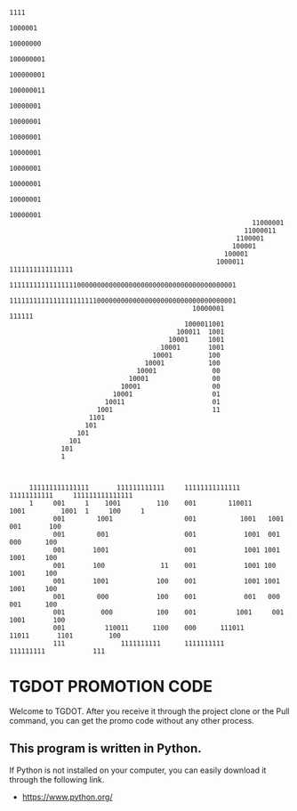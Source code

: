 
                                                                                            1111
                                                                                           1000001
                                                                                         10000000
                                                                                       100000001
                                                                                     100000001
                                                                                   100000011
                                                                                 10000001
                                                                               10000001
                                                                             10000001
                                                                           10000001
                                                                         10000001
                                                                       10000001
                                                                     10000001
                                                                   10000001
                                                                 11000001
                                                               11000011
                                                             1100001
                                                            100001
                                                          100001
                                                        1000011      1111111111111111
                             111111111111111110000000000000000000000000000000000000001
                             111111111111111111111100000000000000000000000000000000001
                                                  10000001                    111111
                                                1000011001
                                              100011  1001
                                            10001     1001
                                          10001       1001
                                        10001         100
                                      10001           100
                                    10001              00
                                  10001                00
                                10001                  00
                              10001                    01
                            10011                      01
                          1001                         11
                        1101
                       101
                     101
                   101
                 101
                 1



         111111111111111       111111111111     11111111111111            11111111111     111111111111111
         1     001     1    1001         110    001        110011      1001         1001  1     100     1
               001        1001                  001           1001   1001             001       100
               001        001                   001            1001  001               000      100
               001       1001                   001            1001 1001               1001     100
               001       100              11    001            1001 100                1001     100
               001       1001            100    001            1001 1001               1001     100
               001        000            100    001            001   000               001      100
               001         000           100    001          1001     001            1001       100
               001          110011      1100    000      111011        11011       1101         100
               111              1111111111      1111111111                 111111111            111




# TGDOT PROMOTION CODE
Welcome to TGDOT.
After you receive it through the project clone or the Pull command, you can get the promo code without any other process.

## This program is written in Python.
If Python is not installed on your computer, you can easily download it through the following link.
* https://www.python.org/
